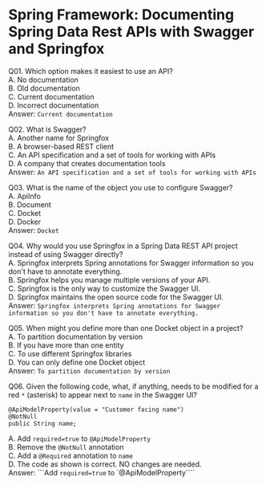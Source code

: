 Spring Framework: Documenting Spring Data Rest APIs with Swagger and Springfox  
==============================================================================  

Q01. Which option makes it easiest to use an API?  
A. No documentation  
B. Old documentation  
C. Current documentation  
D. Incorrect documentation  
Answer: `Current documentation`  

Q02. What is Swagger?  
A. Another name for Springfox  
B. A browser-based REST client  
C. An API specification and a set of tools for working with APIs  
D. A company that creates documentation tools  
Answer: `An API specification and a set of tools for working with APIs`  

Q03. What is the name of the object you use to configure Swagger?  
A. ApiInfo  
B. Document  
C. Docket  
D. Docker  
Answer: `Docket`  

Q04. Why would you use Springfox in a Spring Data REST API project instead of using Swagger directly?  
A. Springfox interprets Spring annotations for Swagger information so you don't have to annotate everything.  
B. Springfox helps you manage multiple versions of your API.  
C. Springfox is the only way to customize the Swagger UI.  
D. Springfox maintains the open source code for the Swagger UI.  
Answer: `Springfox interprets Spring annotations for Swagger information so you don't have to annotate everything.`  

Q05. When might you define more than one Docket object in a project?  
A. To partition documentation by version  
B. If you have more than one entity  
C. To use different Springfox libraries  
D. You can only define one Docket object  
Answer: `To partition documentation by version`  

Q06. Given the following code, what, if anything, needs to be modified for a red `*` (asterisk) to appear next to `name` in the Swagger UI?  
```
@ApiModelProperty(value = "Customer facing name")
@NotNull
public String name;
```  
A. Add `required=true` to `@ApiModelProperty`  
B. Remove the `@NotNull` annotation  
C. Add a `@Required` annotation to `name`  
D. The code as shown is correct. NO changes are needed.  
Answer: ```Add `required=true` to `@ApiModelProperty````  